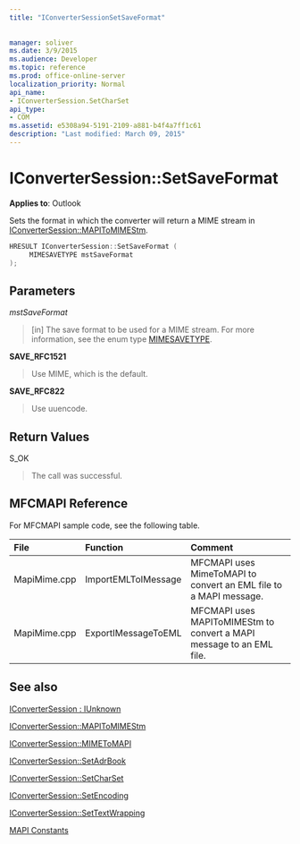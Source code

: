 ```yaml
---
title: "IConverterSessionSetSaveFormat"
 
 
manager: soliver
ms.date: 3/9/2015
ms.audience: Developer
ms.topic: reference
ms.prod: office-online-server
localization_priority: Normal
api_name:
- IConverterSession.SetCharSet
api_type:
- COM
ms.assetid: e5308a94-5191-2109-a881-b4f4a7ff1c61
description: "Last modified: March 09, 2015"
---
```


# IConverterSession::SetSaveFormat

  
  
**Applies to**: Outlook 
  
Sets the format in which the converter will return a MIME stream in [IConverterSession::MAPIToMIMEStm](iconvertersession-mapitomimestm.md).
  
```cpp
HRESULT IConverterSession::SetSaveFormat ( 
     MIMESAVETYPE mstSaveFormat 
);
```

## Parameters

 _mstSaveFormat_
  
> [in] The save format to be used for a MIME stream. For more information, see the enum type [MIMESAVETYPE](http://msdn.microsoft.com/en-us/library/ms715128%28VS.85%29.aspx).
    
 **SAVE_RFC1521**
  
> Use MIME, which is the default.
    
 **SAVE_RFC822**
  
> Use uuencode.
    
## Return Values

S_OK
  
> The call was successful.
    
## MFCMAPI Reference

For MFCMAPI sample code, see the following table.
  
|**File**|**Function**|**Comment**|
|:-----|:-----|:-----|
|MapiMime.cpp  <br/> |ImportEMLToIMessage  <br/> |MFCMAPI uses MimeToMAPI to convert an EML file to a MAPI message.  <br/> |
|MapiMime.cpp  <br/> |ExportIMessageToEML  <br/> |MFCMAPI uses MAPIToMIMEStm to convert a MAPI message to an EML file.  <br/> |
   
## See also



[IConverterSession : IUnknown](iconvertersessioniunknown.md)
  
[IConverterSession::MAPIToMIMEStm](iconvertersession-mapitomimestm.md)
  
[IConverterSession::MIMEToMAPI](iconvertersession-mimetomapi.md)
  
[IConverterSession::SetAdrBook](iconvertersession-setadrbook.md)
  
[IConverterSession::SetCharSet](iconvertersession-setcharset.md)
  
[IConverterSession::SetEncoding](iconvertersession-setencoding.md)
  
[IConverterSession::SetTextWrapping](iconvertersession-settextwrapping.md)


[MAPI Constants](mapi-constants.md)

